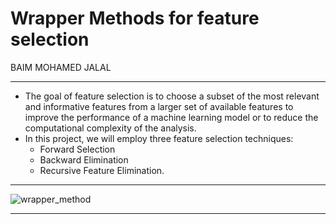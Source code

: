 # Wrapper Methods for feature selection 
BAIM MOHAMED JALAL
***
- The goal of feature selection is to choose a subset of the most relevant and informative features from a larger set of available features to improve the performance of a machine learning model or to reduce the computational complexity of the analysis.
- In this project, we will employ three feature selection techniques:
  - Forward Selection
  - Backward Elimination
  - Recursive Feature Elimination.
 ***
![wrapper_method](https://github.com/Jalalbaim/Wrapper-methods-for-feature-selection/assets/110737334/01f070d7-786c-42df-9daa-98496c1bd9a0)
***
